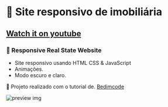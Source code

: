 # 🏡 Site responsivo de imobiliária

## [Watch it on youtube](https://youtu.be/twRLgPsP1H0)

### 🏡 Responsive Real State Website

- Site responsivo usando HTML CSS & JavaScript
- Animações.
- Modo escuro e claro.

💙 Projeto realizado com o tutorial de. [Bedimcode](https://www.youtube.com/c/Bedimcode)

![preview img](/preview.png)
